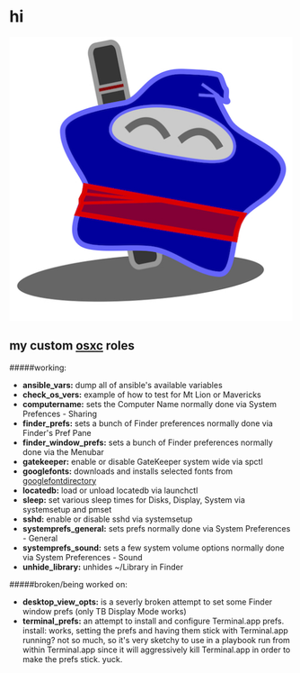 hi
==

![ninjabong](ninjastar.jpg "ninjabong")

my custom [osxc](http://osxc.github.io) roles
--------------------
#####working:
-   **ansible\_vars:** dump all of ansible's available variables
-   **check\_os\_vers:** example of how to test for Mt Lion or Mavericks
-   **computername:** sets the Computer Name normally done via System Prefences \- Sharing
-   **finder\_prefs:** sets a bunch of Finder preferences normally done via Finder's Pref Pane
-   **finder\_window\_prefs:**  sets a bunch of Finder preferences normally done via the Menubar
-   **gatekeeper:** enable or disable GateKeeper system wide via spctl
-   **googlefonts:** downloads and installs selected fonts from [googlefontdirectory](https://github.com/w0ng/googlefontdirectory)
-   **locatedb:** load or unload locatedb via launchctl
-   **sleep:** set various sleep times for Disks, Display, System via systemsetup and pmset
-   **sshd:** enable or disable sshd via systemsetup
-   **systemprefs\_general:** sets prefs normally done via System Preferences \- General
-   **systemprefs\_sound:** sets a few system volume options normally done via System Preferences \- Sound
-   **unhide\_library:** unhides ~/Library in Finder

#####broken/being worked on:
-   **desktop\_view\_opts:** is a severly broken attempt to set some Finder window prefs (only TB Display Mode works)
-   **terminal\_prefs:** an attempt to install and configure Terminal.app prefs.  install: works, setting the prefs and having them stick with Terminal.app running?  not so much, so it's very sketchy to use in a playbook run from within Terminal.app since it will aggressively kill Terminal.app in order to make the prefs stick.  yuck.
